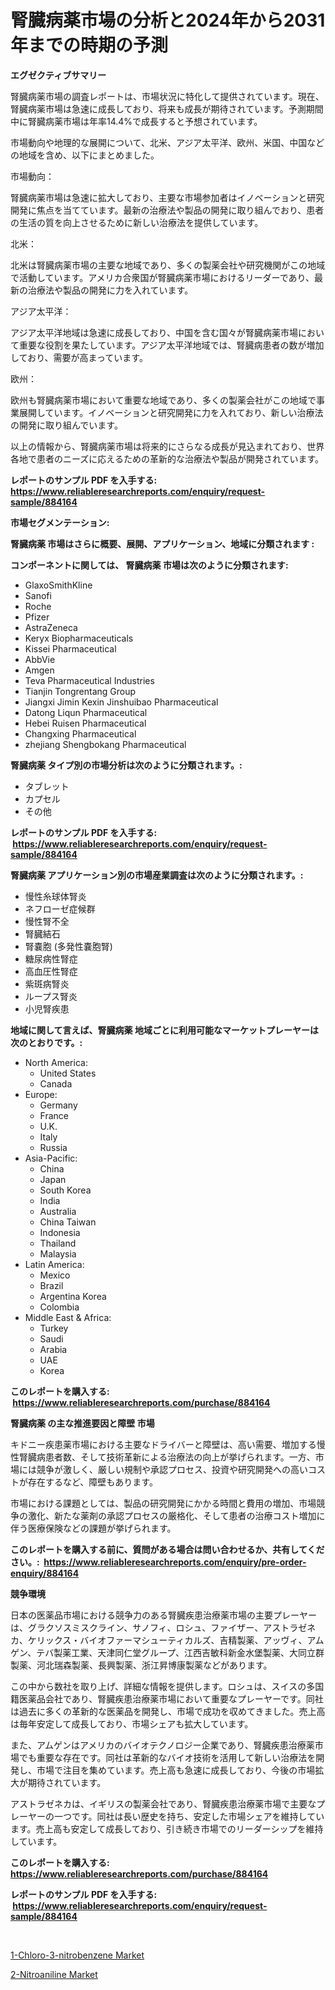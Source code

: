 <p><h1>腎臓病薬市場の分析と2024年から2031年までの時期の予測</h1></p><p><strong>エグゼクティブサマリー</strong></p>
<p><p>腎臓病薬市場の調査レポートは、市場状況に特化して提供されています。現在、腎臓病薬市場は急速に成長しており、将来も成長が期待されています。予測期間中に腎臓病薬市場は年率14.4%で成長すると予想されています。</p><p>市場動向や地理的な展開について、北米、アジア太平洋、欧州、米国、中国などの地域を含め、以下にまとめました。</p><p>市場動向：</p><p>腎臓病薬市場は急速に拡大しており、主要な市場参加者はイノベーションと研究開発に焦点を当てています。最新の治療法や製品の開発に取り組んでおり、患者の生活の質を向上させるために新しい治療法を提供しています。</p><p>北米：</p><p>北米は腎臓病薬市場の主要な地域であり、多くの製薬会社や研究機関がこの地域で活動しています。アメリカ合衆国が腎臓病薬市場におけるリーダーであり、最新の治療法や製品の開発に力を入れています。</p><p>アジア太平洋：</p><p>アジア太平洋地域は急速に成長しており、中国を含む国々が腎臓病薬市場において重要な役割を果たしています。アジア太平洋地域では、腎臓病患者の数が増加しており、需要が高まっています。</p><p>欧州：</p><p>欧州も腎臓病薬市場において重要な地域であり、多くの製薬会社がこの地域で事業展開しています。イノベーションと研究開発に力を入れており、新しい治療法の開発に取り組んでいます。</p><p>以上の情報から、腎臓病薬市場は将来的にさらなる成長が見込まれており、世界各地で患者のニーズに応えるための革新的な治療法や製品が開発されています。</p></p>
<p><strong>レポートのサンプル PDF を入手する: <a href="https://www.reliableresearchreports.com/enquiry/request-sample/884164">https://www.reliableresearchreports.com/enquiry/request-sample/884164</a></strong></p>
<p><strong>市場セグメンテーション:</strong></p>
<p><strong> 腎臓病薬 市場はさらに概要、展開、アプリケーション、地域に分類されます :</strong></p>
<p><strong>コンポーネントに関しては、 腎臓病薬 市場は次のように分類されます: &nbsp;</strong></p>
<p><ul><li>GlaxoSmithKline</li><li>Sanofi</li><li>Roche</li><li>Pfizer</li><li>AstraZeneca</li><li>Keryx Biopharmaceuticals</li><li>Kissei Pharmaceutical</li><li>AbbVie</li><li>Amgen</li><li>Teva Pharmaceutical Industries</li><li>Tianjin Tongrentang Group</li><li>Jiangxi Jimin Kexin Jinshuibao Pharmaceutical</li><li>Datong Liqun Pharmaceutical</li><li>Hebei Ruisen Pharmaceutical</li><li>Changxing Pharmaceutical</li><li>zhejiang Shengbokang Pharmaceutical</li></ul></p>
<p><strong> 腎臓病薬 タイプ別の市場分析は次のように分類されます。:</strong></p>
<p><ul><li>タブレット</li><li>カプセル</li><li>その他</li></ul></p>
<p><strong>レポートのサンプル PDF を入手する: &nbsp;<a href="https://www.reliableresearchreports.com/enquiry/request-sample/884164">https://www.reliableresearchreports.com/enquiry/request-sample/884164</a></strong></p>
<p><strong> 腎臓病薬 アプリケーション別の市場産業調査は次のように分類されます。:</strong></p>
<p><ul><li>慢性糸球体腎炎</li><li>ネフローゼ症候群</li><li>慢性腎不全</li><li>腎臓結石</li><li>腎嚢胞 (多発性嚢胞腎)</li><li>糖尿病性腎症</li><li>高血圧性腎症</li><li>紫斑病腎炎</li><li>ループス腎炎</li><li>小児腎疾患</li></ul></p>
<p><strong>地域に関して言えば、腎臓病薬 地域ごとに利用可能なマーケットプレーヤーは次のとおりです。:</strong></p>
<p><ul>
    <li>
        North America:
        <ul>
            <li>United States</li>
            <li>Canada</li>
        </ul>
    </li>
    <li>
        Europe:
        <ul>
            <li>Germany</li>
            <li>France</li>
            <li>U.K.</li>
            <li>Italy</li>
            <li>Russia</li>
        </ul>
    </li>
    <li>
        Asia-Pacific:
        <ul>
            <li>China</li>
            <li>Japan</li>
            <li>South Korea</li>
            <li>India</li>
            <li>Australia</li>
            <li>China Taiwan</li>
            <li>Indonesia</li>
            <li>Thailand</li>
            <li>Malaysia</li>
        </ul>
    </li>
    <li>
        Latin America:
        <ul>
            <li>Mexico</li>
            <li>Brazil</li>
            <li>Argentina Korea</li>
            <li>Colombia</li>
        </ul>
    </li>
    <li>
        Middle East & Africa:
        <ul>
            <li>Turkey</li>
            <li>Saudi</li>
            <li>Arabia</li>
            <li>UAE</li>
            <li>Korea</li>
        </ul>
    </li>
    </ul></p>
<p><strong>このレポートを購入する: &nbsp;<a href="https://www.reliableresearchreports.com/purchase/884164">https://www.reliableresearchreports.com/purchase/884164</a></strong></p>
<p><strong>腎臓病薬 の主な推進要因と障壁 市場</strong></p>
<p><p>キドニー疾患薬市場における主要なドライバーと障壁は、高い需要、増加する慢性腎臓病患者数、そして技術革新による治療法の向上が挙げられます。一方、市場には競争が激しく、厳しい規制や承認プロセス、投資や研究開発への高いコストが存在するなど、障壁もあります。</p><p>市場における課題としては、製品の研究開発にかかる時間と費用の増加、市場競争の激化、新たな薬剤の承認プロセスの厳格化、そして患者の治療コスト増加に伴う医療保険などの課題が挙げられます。</p></p>
<p><strong>このレポートを購入する前に、質問がある場合は問い合わせるか、共有してください。:&nbsp; <a href="https://www.reliableresearchreports.com/enquiry/pre-order-enquiry/884164">https://www.reliableresearchreports.com/enquiry/pre-order-enquiry/884164</a></strong></p>
<p><strong>競争環境</strong></p>
<p><p>日本の医薬品市場における競争力のある腎臓疾患治療薬市場の主要プレーヤーは、グラクソスミスクライン、サノフィ、ロシュ、ファイザー、アストラゼネカ、ケリックス・バイオファーマシューティカルズ、吉精製薬、アッヴィ、アムゲン、テバ製薬工業、天津同仁堂グループ、江西吉敏科新金水堡製薬、大同立群製薬、河北瑞森製薬、長興製薬、浙江昇博康製薬などがあります。</p><p>この中から数社を取り上げ、詳細な情報を提供します。ロシュは、スイスの多国籍医薬品会社であり、腎臓疾患治療薬市場において重要なプレーヤーです。同社は過去に多くの革新的な医薬品を開発し、市場で成功を収めてきました。売上高は毎年安定して成長しており、市場シェアも拡大しています。</p><p>また、アムゲンはアメリカのバイオテクノロジー企業であり、腎臓疾患治療薬市場でも重要な存在です。同社は革新的なバイオ技術を活用して新しい治療法を開発し、市場で注目を集めています。売上高も急速に成長しており、今後の市場拡大が期待されています。</p><p>アストラゼネカは、イギリスの製薬会社であり、腎臓疾患治療薬市場で主要なプレーヤーの一つです。同社は長い歴史を持ち、安定した市場シェアを維持しています。売上高も安定して成長しており、引き続き市場でのリーダーシップを維持しています。</p></p>
<p><strong>このレポートを購入する: &nbsp; <a href="https://www.reliableresearchreports.com/purchase/884164">https://www.reliableresearchreports.com/purchase/884164</a></strong></p>
<p><strong>レポートのサンプル PDF を入手する: &nbsp;<a href="https://www.reliableresearchreports.com/enquiry/request-sample/884164">https://www.reliableresearchreports.com/enquiry/request-sample/884164</a></strong><strong></strong></p>
<p>&nbsp;</p>
<p><p><a href="https://circular-yam-9b9.notion.site/1-Chloro-3-nitrobenzene-Market-Research-Report-Forecasted-for-Period-from-2024-2031-by-Market-Typ-1b83a90cc8794b768880bc6a10364b31">1-Chloro-3-nitrobenzene Market</a></p><p><a href="https://cedar-agate-3da.notion.site/2-Nitroaniline-Market-Research-Report-Forecasted-for-Period-from-2024-2031-by-Market-Type-Market-2949652c15094c32839c8de850252560">2-Nitroaniline Market</a></p></p>